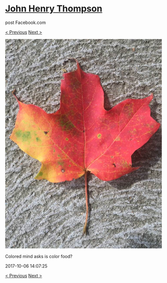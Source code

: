 # [John Henry Thompson](../README.md)
post Facebook.com

[< Previous](2017-10-06-10.md) [Next >](2017-10-05-1.md)

[![](../media/2017-10-06/Timeline-Photos-Colored-mind-asks-is-color-food-7.jpg)](../README.md)

Colored mind asks is color food?

2017-10-06 14:07:25

[< Previous](2017-10-06-10.md) [Next >](2017-10-05-1.md)